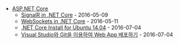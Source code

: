 - [ASP.NET Core](.)
  - [SignalR in .NET Core](SignalR/README.md) - 2016-05-09
  - [WebSockets in .NET Core](WebSocket/README.md) - 2016-05-11
  - [.NET Core Install for Ubuntu 14.04](Install.Net.Core.md) - 2016-07-04
  - [Visual Studio와 Git을 이용하여 Web App 배포하기](VS.Git.md) - 2016-07-04
